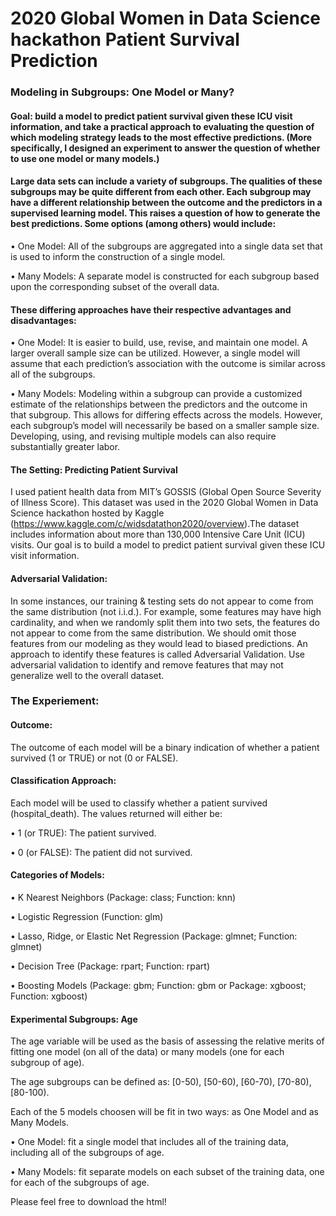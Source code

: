 # 2020 Global Women in Data Science hackathon Patient Survival Prediction

### Modeling in Subgroups: One Model or Many?

#### Goal: build a model to predict patient survival given these ICU visit information, and take a practical approach to evaluating the question of which modeling strategy leads to the most effective predictions. (More specifically, I designed an experiment to answer the question of whether to use one model or many models.)

#### Large data sets can include a variety of subgroups. The qualities of these subgroups may be quite different from each other. Each subgroup may have a different relationship between the outcome and the predictors in a supervised learning model. This raises a question of how to generate the best predictions. Some options (among others) would include:

• One Model: All of the subgroups are aggregated into a single data set that is used to inform the construction of a single model.

• Many Models: A separate model is constructed for each subgroup based upon the corresponding subset of the overall data.


#### These differing approaches have their respective advantages and disadvantages:

• One Model: It is easier to build, use, revise, and maintain one model. A larger overall sample size can be utilized. However, a single model will assume that each prediction’s association with the outcome is similar across all of the subgroups.

• Many Models: Modeling within a subgroup can provide a customized estimate of the relationships between the predictors and the outcome in that subgroup. This allows for differing effects across the models. However, each subgroup’s model will necessarily be based on a smaller sample size. Developing, using, and revising multiple models can also require substantially greater labor.


#### The Setting: Predicting Patient Survival

I used patient health data from MIT’s GOSSIS (Global Open Source Severity of Illness Score). This dataset was used in the 2020 Global Women in Data Science hackathon hosted by Kaggle (https://www.kaggle.com/c/widsdatathon2020/overview).The dataset includes information about more than 130,000 Intensive Care Unit (ICU) visits. Our goal is to build a model to predict patient survival given these ICU visit information.


#### Adversarial Validation:

In some instances, our training & testing sets do not appear to come from the same distribution (not i.i.d.). For example, some features may have high cardinality, and when we randomly split them into two sets, the features do not appear to come from the same distribution. We should omit those features from our modeling as they would lead to biased predictions. An approach to identify these features is called Adversarial Validation. Use adversarial validation to identify and remove features that may not generalize well to the overall dataset.


### The Experiement:

#### Outcome:

The outcome of each model will be a binary indication of whether a patient survived (1 or TRUE) or not (0 or FALSE).


#### Classification Approach:

Each model will be used to classify whether a patient survived (hospital_death). The values returned will either be:

• 1 (or TRUE): The patient survived.

• 0 (or FALSE): The patient did not survived.


#### Categories of Models:

• K Nearest Neighbors (Package: class; Function: knn)

• Logistic Regression (Function: glm)

• Lasso, Ridge, or Elastic Net Regression (Package: glmnet; Function: glmnet)

• Decision Tree (Package: rpart; Function: rpart)

• Boosting Models (Package: gbm; Function: gbm or Package: xgboost; Function: xgboost) 


#### Experimental Subgroups: Age

The age variable will be used as the basis of assessing the relative merits of fitting one model (on all of the data) or many models (one for each subgroup of age).

The age subgroups can be defined as: [0-50), [50-60), [60-70), [70-80), [80-100).

Each of the 5 models choosen will be fit in two ways: as One Model and as Many Models.

• One Model: fit a single model that includes all of the training data, including all of the subgroups of age.

• Many Models: fit separate models on each subset of the training data, one for each of the subgroups of age.


Please feel free to download the html!

